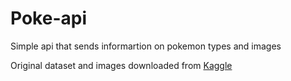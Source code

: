 # Poke-api

Simple api that sends informartion on pokemon types and images

Original dataset and images downloaded from [Kaggle](https://www.kaggle.com/vishalsubbiah/pokemon-images-and-types?select=images)
